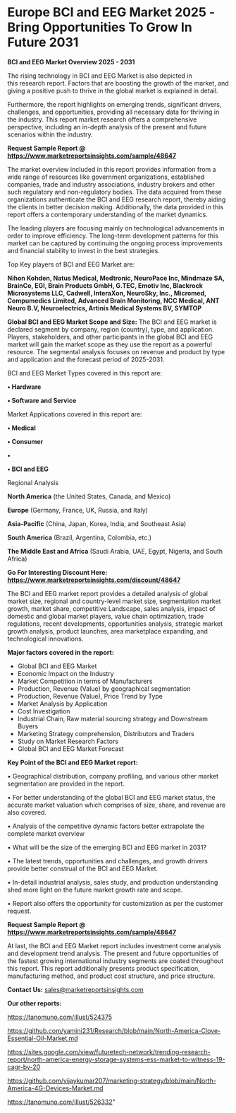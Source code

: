 # Europe BCI and EEG Market 2025 -Bring Opportunities To Grow In Future 2031

<Strong> BCI and EEG Market Overview 2025 - 2031</strong>

The rising technology in BCI and EEG Market is also depicted in this research report. Factors that are boosting the growth of the market, and giving a positive push to thrive in the global market is explained in detail.

Furthermore, the report highlights on emerging trends, significant drivers, challenges, and opportunities, providing all necessary data for thriving in the industry. This report market research offers a comprehensive perspective, including an in-depth analysis of the present and future scenarios within the industry.

<strong>Request Sample Report @ <a href=https://www.marketreportsinsights.com/sample/48647>https://www.marketreportsinsights.com/sample/48647</a></strong>

The market overview included in this report provides information from a wide range of resources like government organizations, established companies, trade and industry associations, industry brokers and other such regulatory and non-regulatory bodies. The data acquired from these organizations authenticate the BCI and EEG research report, thereby aiding the clients in better decision making. Additionally, the data provided in this report offers a contemporary understanding of the market dynamics.

The leading players are focusing mainly on technological advancements in order to improve efficiency. The long-term development patterns for this market can be captured by continuing the ongoing process improvements and financial stability to invest in the best strategies.

Top Key players of BCI and EEG Market are:

<strong>Nihon Kohden, Natus Medical, Medtronic, NeuroPace Inc, Mindmaze SA, BrainCo, EGI, Brain Products GmbH, G.TEC, Emotiv Inc, Blackrock Microsystems LLC, Cadwell, InteraXon, NeuroSky, Inc., Micromed, Compumedics Limited, Advanced Brain Monitoring, NCC Medical, ANT Neuro B.V, Neuroelectrics, Artinis Medical Systems BV, SYMTOP</strong>

<strong><b>Global BCI and EEG Market Scope and Size:</b></strong>
The BCI and EEG market is declared segment by company, region (country), type, and application. Players, stakeholders, and other participants in the global BCI and EEG market will gain the market scope as they use the report as a powerful resource. The segmental analysis focuses on revenue and product by type and application and the forecast period of 2025-2031.

BCI and EEG Market Types covered in this report are:

<strong>•  Hardware

•  Software and Service</strong>

Market Applications covered in this report are:

<strong>•  Medical

•  Consumer

•  

•  BCI and EEG</strong> 

Regional Analysis

<strong>North America</strong> (the United States, Canada, and Mexico)

<strong>Europe</strong> (Germany, France, UK, Russia, and Italy)

<strong>Asia-Pacific</strong> (China, Japan, Korea, India, and Southeast Asia)

<strong>South America</strong> (Brazil, Argentina, Colombia, etc.)

<strong>The Middle East and Africa</strong> (Saudi Arabia, UAE, Egypt, Nigeria, and South Africa)

<strong>Go For Interesting Discount Here: <a href=https://www.marketreportsinsights.com/discount/48647>https://www.marketreportsinsights.com/discount/48647</a></strong>

The BCI and EEG market report provides a detailed analysis of global market size, regional and country-level market size, segmentation market growth, market share, competitive Landscape, sales analysis, impact of domestic and global market players, value chain optimization, trade regulations, recent developments, opportunities analysis, strategic market growth analysis, product launches, area marketplace expanding, and technological innovations.

<strong><b>Major factors covered in the report:</b></strong>
<ul>
  <li>Global BCI and EEG Market </li>
  <li>Economic Impact on the Industry</li>
  <li>Market Competition in terms of Manufacturers</li>
  <li>Production, Revenue (Value) by geographical segmentation</li>
  <li>Production, Revenue (Value), Price Trend by Type</li>
  <li>Market Analysis by Application</li>
  <li>Cost Investigation</li>
  <li>Industrial Chain, Raw material sourcing strategy and Downstream Buyers</li>
  <li>Marketing Strategy comprehension, Distributors and Traders</li>
  <li>Study on Market Research Factors</li>
  <li>Global BCI and EEG Market Forecast</li>
</ul>

<strong><b>Key Point of the BCI and EEG Market report:</b></strong>

• Geographical distribution, company profiling, and various other market segmentation are provided in the report.

• For better understanding of the global BCI and EEG market status, the accurate market valuation which comprises of size, share, and revenue are also covered.

• Analysis of the competitive dynamic factors better extrapolate the complete market overview

• What will be the size of the emerging BCI and EEG market in 2031?

• The latest trends, opportunities and challenges, and growth drivers provide better construal of the BCI and EEG Market.

• In-detail industrial analysis, sales study, and production understanding shed more light on the future market growth rate and scope.

• Report also offers the opportunity for customization as per the customer request.

<strong>Request Sample Report @ <a href=https://www.marketreportsinsights.com/sample/48647>https://www.marketreportsinsights.com/sample/48647</a></strong>

At last, the BCI and EEG Market report includes investment come analysis and development trend analysis. The present and future opportunities of the fastest growing international industry segments are coated throughout this report. This report additionally presents product specification, manufacturing method, and product cost structure, and price structure.

<strong>Contact Us:</strong>
sales@marketreportsinsights.com

<strong>Our other reports:</strong>

<a href=https://tanomuno.com/illust/524375>https://tanomuno.com/illust/524375</a>

<a href=https://github.com/yamini231/Research/blob/main/North-America-Clove-Essential-Oil-Market.md>https://github.com/yamini231/Research/blob/main/North-America-Clove-Essential-Oil-Market.md</a>

<a href=https://sites.google.com/view/futuretech-network/trending-research-report/north-america-energy-storage-systems-ess-market-to-witness-19-cagr-by-20>https://sites.google.com/view/futuretech-network/trending-research-report/north-america-energy-storage-systems-ess-market-to-witness-19-cagr-by-20</a>

<a href=https://github.com/vijaykumar207/marketing-strategy/blob/main/North-America-4G-Devices-Market.md>https://github.com/vijaykumar207/marketing-strategy/blob/main/North-America-4G-Devices-Market.md</a>

<a href=https://tanomuno.com/illust/526332>https://tanomuno.com/illust/526332</a>"
